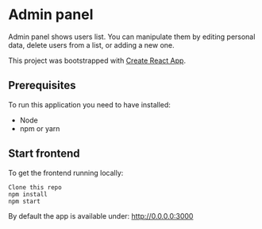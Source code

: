 # Admin panel
Admin panel shows users list. You can manipulate them by editing personal data, delete users from a list, or adding a new one.

This project was bootstrapped with [Create React App](https://github.com/facebook/create-react-app).

## Prerequisites

To run this application you need to have installed:
- Node
- npm or yarn

## Start frontend
To get the frontend running locally:
```
Clone this repo
npm install 
npm start 

```
By default the app is available under: http://0.0.0.0:3000



